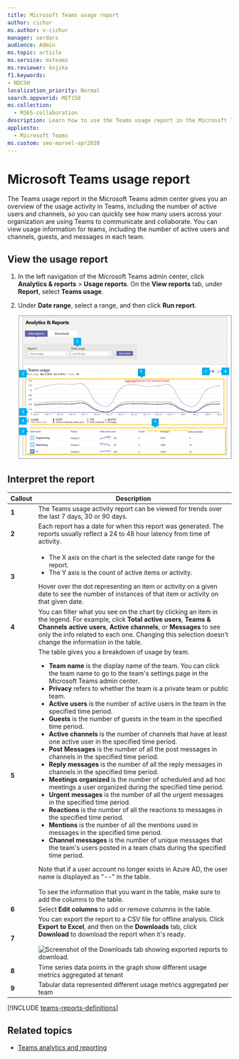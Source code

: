 ```yaml
---
title: Microsoft Teams usage report
author: cichur
ms.author: v-cichur
manager: serdars
audience: Admin
ms.topic: article
ms.service: msteams
ms.reviewer: kojika
f1.keywords:
- NOCSH
localization_priority: Normal
search.appverid: MET150
ms.collection: 
  - M365-collaboration
description: Learn how to use the Teams usage report in the Microsoft Teams admin center to get an overview of Teams activity in your organization.
appliesto: 
  - Microsoft Teams
ms.custom: seo-marvel-apr2020
---
```

# Microsoft Teams usage report

The Teams usage report in the Microsoft Teams admin center gives you an overview of the usage activity in Teams, including the number of active users and channels, so you can quickly see how many users across your organization are using Teams to communicate and collaborate. You can view usage information for  teams, including the number of active users and channels, guests, and messages in each team.

## View the usage report

1. In the left navigation of the Microsoft Teams admin center, click **Analytics & reports** > **Usage reports**. On the **View reports** tab, under **Report**, select **Teams usage**.
2. Under **Date range**, select a range, and then click **Run report**.

    ![Screenshot of the Teams usage report in the Teams admin center with callouts.](../media/teams-reports-teams-usage-with-callouts1.png "Screenshot of the Teams usage report in the Teams admin center with callouts")

## Interpret the report

|Callout |Description  |
|--------|-------------|
|**1**   |The Teams usage activity report can be viewed for trends over the last 7 days, 30 or 90 days. |
|**2**   |Each report has a date for when this report was generated. The reports usually reflect a 24 to 48 hour latency from time of activity. |
|**3**   |<ul><li>The X axis on the chart is the selected date range for the report.</li> <li> The Y axis is the count of active items or activity.</li> </ul>Hover over the dot representing an item or activity on a given date to see the number of instances of that item or activity on that given date.|
|**4**   |You can filter what you see on the chart by clicking an item in the legend. For example, click  **Total active users**, **Teams & Channels active users**,  **Active channels**, or **Messages** to see only the info related to each one. Changing this selection doesn’t change the information in the table. |
|**5**   |The table gives you a breakdown of usage by team. <ul><li>**Team name** is the display name of the team. You can click the team name to go to the team's settings page in the Microsoft Teams admin center. </li> <li>**Privacy** refers to whether the team is a private team or public team.</li> <li>**Active users** is the number of active users in the team in the specified time period.</li><li>**Guests** is the number of guests in the team in the specified time period.</li> <li>**Active channels** is the number of channels that have at least one active user in the specified time period.</li> <li>**Post Messages** is the number of all the post messages in channels in the specified time period.</li> <li>**Reply messages** is the number  of all the reply messages in channels in the specified time period.</li> <li>**Meetings organized** is the number of scheduled and ad hoc meetings a user organized during the specified time period. </li><li>**Urgent messages** is the number  of all the urgent messages in the specified time period.</li><li>**Reactions** is the number  of all the reactions to messages in the specified time period.</li><li>**Mentions** is the number of all the mentions used in messages in the specified time period.</li><li>**Channel messages** is the number of unique messages that the team's users posted in a team chats during the specified time period.</li> </li> </ul>Note that if a user account no longer exists in Azure AD, the user name is displayed as "--" in the table. <br><br>To see the information that you want in the table, make sure to add the columns to the table. |
|**6**   |Select **Edit columns** to add or remove columns in the table.|
|**7**   |You can export the report to a CSV file for offline analysis. Click **Export to Excel**, and then on the **Downloads** tab, click **Download** to download the report when it's ready.<br><br>![Screenshot of the Downloads tab showing exported reports to download.](../media/teams-reports-export-to-csv.png)|
|**8** |Time series data points in the graph show different usage metrics aggregated at tenant|
|**9** |Tabular data represented different usage metrics aggregated per team|

[!INCLUDE [teams-reports-definitions](../includes/teams-reports-definitions.md)]

## Related topics

- [Teams analytics and reporting](teams-reporting-reference.md)
